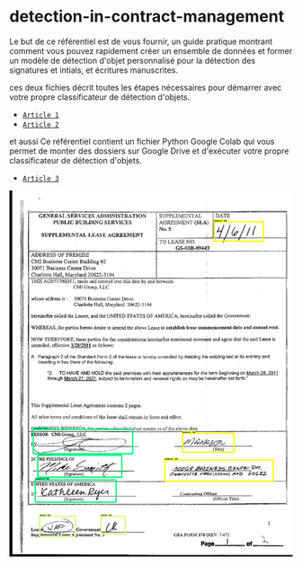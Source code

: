 # detection-in-contract-management

Le but de ce référentiel est de vous fournir, un guide pratique montrant comment vous pouvez rapidement créer un ensemble de données et former un modèle de détection d'objet personnalisé pour la détection des signatures et intials, et écritures manuscrites.

ces deux fichies décrit toutes les étapes nécessaires pour démarrer avec votre propre classificateur de détection d'objets.
- [`Article 1`](https://github.com/) 
- [`Article 2`](https://github.com/) 

et aussi Ce référentiel contient un fichier Python Google Colab qui vous permet de monter des dossiers sur  Google Drive et d'exécuter votre propre classificateur de détection d'objets.

- [`Article 3`](https://github.com/)


![Exemple image](data2/out-put.jpg)